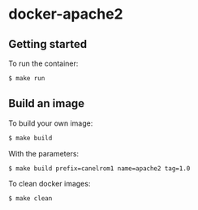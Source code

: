 # docker-apache2

## Getting started
To run the container:
```bash
$ make run
```
## Build an image
To build your own image:
```bash
$ make build
```
With the parameters:
```bash
$ make build prefix=canelrom1 name=apache2 tag=1.0
```
To clean docker images:
```bash
$ make clean
```
